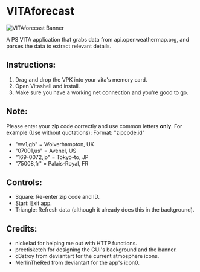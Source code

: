 # VITAforecast

![VITAforecast Banner](http://i.imgur.com/JX8pnKF.png)

A PS VITA application that grabs data from api.openweathermap.org, and parses the data to extract relevant details.

## Instructions:
1. Drag and drop the VPK into your vita's memory card.
2. Open Vitashell and install.
3. Make sure you have a working net connection and you're good to go.

## Note:
Please enter your zip code correctly and use common letters **only**. For example (Use without quotations):
Format: "zipcode,id"

- "wv1,gb" = Wolverhampton, UK
- "07001,us" = Avenel, US
- "169-0072,jp" = Tōkyō-to, JP
- "75008,fr" = Palais-Royal, FR

## Controls:
- Square: Re-enter zip code and ID. 
- Start: Exit app.
- Triangle: Refresh data (although it already does this in the background).

## Credits:
- nickelad for helping me out with HTTP functions.
- preetisketch for designing the GUI's background and the banner.
- d3stroy from deviantart for the current atmosphere icons.
- MerlinTheRed from deviantart for the app's icon0.

